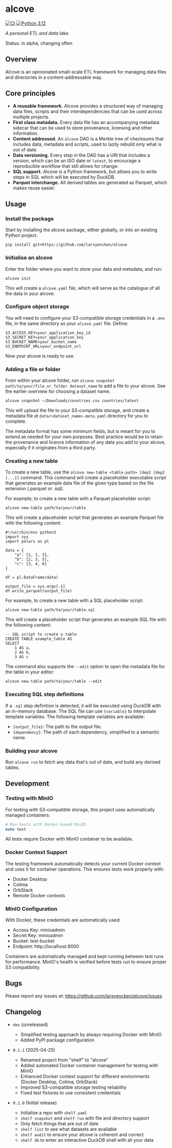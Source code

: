 # alcove

[![CI](https://github.com/larsyencken/alcove/actions/workflows/ci.yml/badge.svg)](https://github.com/larsyencken/alcove/actions/workflows/ci.yml)
[![Python 3.12](https://img.shields.io/badge/python-3.12-blue.svg)](https://www.python.org/downloads/)

_A personal ETL and data lake._

Status: in alpha, changing often

## Overview

Alcove is an opinionated small-scale ETL framework for managing data files and directories in a content-addressable way.

## Core principles

- **A reusable framework.** Alcove provides a structured way of managing data files, scripts and their interdependencies that can be used across multiple projects.
- **First class metadata.** Every data file has an accompanying metadata sidecar that can be used to store provenance, licensing and other information.
- **Content addressed.** An `alcove` DAG is a Merkle tree of checksums that includes data, metadata and scripts, used to lazily rebuild only what is out of date.
- **Data versioning.** Every step in the DAG has a URI that includes a version, which can be an ISO date or `latest`, to encourage a reproducible workflow that still allows for change.
- **SQL support.** Alcove is a Python framework, but allows you to write steps in SQL which will be executed by DuckDB.
- **Parquet interchange.** All derived tables are generated as Parquet, which makes reuse easier.

## Usage

### Install the package

Start by installing the alcove package, either globally, or into an existing Python project.

`pip install git+https://github.com/larsyencken/alcove`

### Initialise an alcove

Enter the folder where you want to store your data and metadata, and run:

`alcove init`

This will create a `alcove.yaml` file, which will serve as the catalogue of all the data in your alcove.

### Configure object storage

You will need to configure your S3-compatible storage credentials in a `.env` file, in the same directory as your `alcove.yaml` file. Define:

```
S3_ACCESS_KEY=your_application_key_id
S3_SECRET_KEY=your_application_key
S3_BUCKET_NAME=your_bucket_name
S3_ENDPOINT_URL=your_endpoint_url
```

Now your alcove is ready to use.

### Adding a file or folder

From within your alcove folder, run `alcove snapshot path/to/your/file_or_folder dataset_name` to add a file to your alcove. See the earlier overview for choosing a dataset name.

```
alcove snapshot ~/Downloads/countries.csv countries/latest
```

This will upload the file to your S3-compatible storage, and create a metadata file at `data/<dataset_name>.meta.yaml` directory for you to complete.

The metadata format has some minimum fields, but is meant for you to extend as needed for your own purposes. Best practice would be to retain the provenance and licence information of any data you add to your alcove, especially if it originates from a third party.

### Creating a new table

To create a new table, use the `alcove new-table <table-path> [dep1 [dep2 [...]]` command. This command will create a placeholder executable script that generates an example data file of the given type based on the file extension (.parquet or .sql).

For example, to create a new table with a Parquet placeholder script:

```
alcove new-table path/to/your/table
```

This will create a placeholder script that generates an example Parquet file with the following content:

```
#!/usr/bin/env python3
import sys
import polars as pl

data = {
    "a": [1, 1, 3],
    "b": [2, 3, 5],
    "c": [3, 4, 6]
}

df = pl.DataFrame(data)

output_file = sys.argv[-1]
df.write_parquet(output_file)
```

For example, to create a new table with a SQL placeholder script:

```
alcove new-table path/to/your/table.sql
```

This will create a placeholder script that generates an example SQL file with the following content:

```
-- SQL script to create a table
CREATE TABLE example_table AS
SELECT
    1 AS a,
    2 AS b,
    3 AS c
```

The command also supports the `--edit` option to open the metadata file for the table in your editor:

```
alcove new-table path/to/your/table --edit
```

### Executing SQL step definitions

If a `.sql` step definition is detected, it will be executed using DuckDB with an in-memory database. The SQL file can use `{variable}` to interpolate template variables. The following template variables are available:

- `{output_file}`: The path to the output file.
- `{dependency}`: The path of each dependency, simplified to a semantic name.

### Building your alcove

Run `alcove run` to fetch any data that's out of date, and build any derived tables.

## Development

### Testing with MinIO

For testing with S3-compatible storage, this project uses automatically managed containers:

```bash
# Run tests with Docker-based MinIO
make test
```

All tests require Docker with MinIO container to be available.

### Docker Context Support

The testing framework automatically detects your current Docker context and uses it for container operations. This ensures tests work properly with:
- Docker Desktop
- Colima
- OrbStack
- Remote Docker contexts

### MinIO Configuration

With Docker, these credentials are automatically used:
- Access Key: minioadmin
- Secret Key: minioadmin
- Bucket: test-bucket
- Endpoint: http://localhost:9000

Containers are automatically managed and kept running between test runs for performance.
MinIO's health is verified before tests run to ensure proper S3 compatibility.

## Bugs

Please report any issues at: https://github.com/larsyencken/alcove/issues

## Changelog

- `dev` (unreleased)
  - Simplified testing approach by always requiring Docker with MinIO
  - Added PyPI package configuration

- `0.1.1` (2025-04-25)
  - Renamed project from "shelf" to "alcove"
  - Added automated Docker container management for testing with MinIO
  - Enhanced Docker context support for different environments (Docker Desktop, Colima, OrbStack)
  - Improved S3-compatible storage testing reliability
  - Fixed test fixtures to use consistent credentials

- `0.1.0` (Initial release)
  - Initialise a repo with `shelf.yaml`
  - `shelf snapshot` and `shelf run` with file and directory support
  - Only fetch things that are out of date
  - `shelf list` to see what datasets are available
  - `shelf audit` to ensure your alcove is coherent and correct
  - `shelf db` to enter an interactive DuckDB shell with all your data
